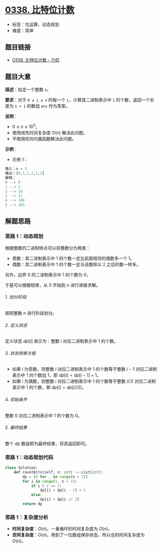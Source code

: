 # [0338. 比特位计数](https://leetcode.cn/problems/counting-bits/)

- 标签：位运算、动态规划
- 难度：简单

## 题目链接

- [0338. 比特位计数 - 力扣](https://leetcode.cn/problems/counting-bits/)

## 题目大意

**描述**：给定一个整数 `n`。

**要求**：对于 `0 ≤ i ≤ n` 的每一个 `i`，计算其二进制表示中 `1` 的个数，返回一个长度为 `n + 1` 的数组 `ans` 作为答案。

**说明**：

- $0 \le n \le 10^5$。
- 使用线性时间复杂度 $O(n)$ 解决此问题。
- 不使用任何内置函数解决此问题。

**示例**：

- 示例 1：

```python
输入：n = 5
输出：[0,1,1,2,1,2]
解释：
0 --> 0
1 --> 1
2 --> 10
3 --> 11
4 --> 100
5 --> 101
```

## 解题思路

### 思路 1：动态规划

根据整数的二进制特点可以将整数分为两类：

- 奇数：其二进制表示中 $1$ 的个数一定比前面相邻的偶数多一个 $1$。
- 偶数：其二进制表示中 $1$ 的个数一定与该数除以 $2$ 之后的数一样多。

另外，边界 $0$ 的二进制表示中 $1$ 的个数为 $0$。

于是可以根据规律，从 $0$ 开始到 $n$ 进行递推求解。

###### 1. 划分阶段

按照整数 $n$ 进行阶段划分。

###### 2. 定义状态

定义状态 $dp[i]$ 表示为：整数 $i$ 对应二进制表示中 $1$ 的个数。

###### 3. 状态转移方程

- 如果 $i$ 为奇数，则整数 $i$ 对应二进制表示中 $1$ 的个数等于整数 $i - 1$ 对应二进制表示中 $1$ 的个数加 $1$，即 $dp[i] = dp[i - 1] + 1$。
- 如果 $i$ 为偶数，则整数 $i$ 对应二进制表示中 $1$ 的个数等于整数 $i // 2$ 对应二进制表示中 $1$ 的个数，即 $dp[i] = dp[i // 2]$。

###### 4. 初始条件

整数 $0$ 对应二进制表示中 $1$ 的个数为 $0$。

###### 5. 最终结果

整个 $dp$ 数组即为最终结果，将其返回即可。

### 思路 1：动态规划代码

```python
class Solution:
    def countBits(self, n: int) -> List[int]:
        dp = [0 for _ in range(n + 1)]
        for i in range(1, n + 1):
            if i % 2 == 1:
                dp[i] = dp[i - 1] + 1
            else:
                dp[i] = dp[i // 2]
        return dp
```

### 思路 1：复杂度分析

- **时间复杂度**：$O(n)$。一重循环的时间复杂度为 $O(n)$。
- **空间复杂度**：$O(n)$。用到了一位数组保存状态，所以总的时间复杂度为 $O(n)$。

